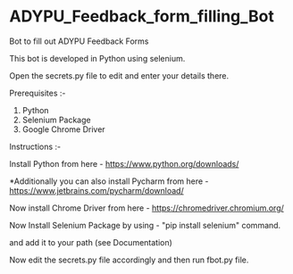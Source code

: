 # ADYPU_Feedback_form_filling_Bot
Bot to fill out ADYPU Feedback Forms

This bot is developed in Python using selenium.

Open the secrets.py file to edit and enter your details there.

Prerequisites :-
1) Python
2) Selenium Package
3) Google Chrome Driver

Instructions :-

Install Python from here - https://www.python.org/downloads/

*Additionally you can also install Pycharm from here - https://www.jetbrains.com/pycharm/download/

Now install Chrome Driver from here - https://chromedriver.chromium.org/

Now Install Selenium Package by using - "pip install selenium" command.

and add it to your path (see Documentation)

Now edit the secrets.py file accordingly and then run fbot.py file.


